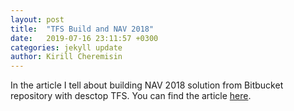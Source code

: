 ```yaml
---
layout: post
title:  "TFS Build and NAV 2018"
date:   2019-07-16 23:11:57 +0300
categories: jekyll update
author: Kirill Cheremisin
---
```


In the article I tell about building NAV 2018 solution from Bitbucket repository with desctop TFS. You can find the article [here][medium-link].

[medium-link]: https://medium.com/@cheremisin_k/tfs-build-and-nav-2018-5f0b830afd8d